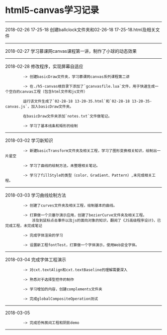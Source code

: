 html5-canvas学习记录
==============
----------------------
2018-02-26 17-25-18 创建ballclock文件夹和02-26-18 17-25-18.html及相关文件

----------------------
2018-02-27 学习慕课网canvas课程第一讲，制作了小球的动态效果

----------------------
2018-02-28 修改程序，实现屏幕自适应

			-> 创建basicDraw文件夹，学习慕课网canvas系列课程第二讲
			
			-> 在./h5-canvas根目录下添加了`gcanvasfile.lua`文件，用于快速生成一个空白的canvas工程（包含html文件和js文件）
			
			运行该文件生成了`02-28-18 13-20-35.html`和`02-28-18 13-20-35-canvas.js`，加入basicDraw文件夹。
			
			在basicDraw文件夹添加`notes.txt`文件做笔记。
			
			-> 学习了基本线条和矩形的绘制
----------------------			
2018-03-02 学习新知识

			-> 新建basicTransform文件夹及相关工程，学习了图形变换相关知识，绘制出一片星空
			
			-> 学习了曲线的绘制方法，未整理相关笔记。
			
			-> 学习了fillStyle的类型（color、Gradient、Pattern）,未完成相关工程。
----------------------
2018-03-03 学习曲线绘制方法

			-> 创建了curves文件夹及相关工程，绘制基本的曲线。
			
			-> 打算做一个贝塞尔演示应用，创建了bezierCurve文件夹及相关工程。
				涉及到鼠标点击事件以及js的面向对象的知识，翻阅了《JS高级程序设计》，已完成工程，未完成笔记
				
			-> 完成字体渲染的学习
			
			-> 设置新工程fontTest，打算做一个字体演示，使用Web安全字体。
			
----------------------
2018-03-04 完成字体工程演示

			-> 对cxt.textAlign和cxt.textBaseline的理解需要深入
			
			-> 熟悉对于选择型控件的制作
			
			-> 学习增加的内容，创建complements文件夹
			
			-> 完成globalCompositeOperation测试

----------------------
2018-03-05 

			-> 完成恐怖房间工程和阴影demo
----------------------
